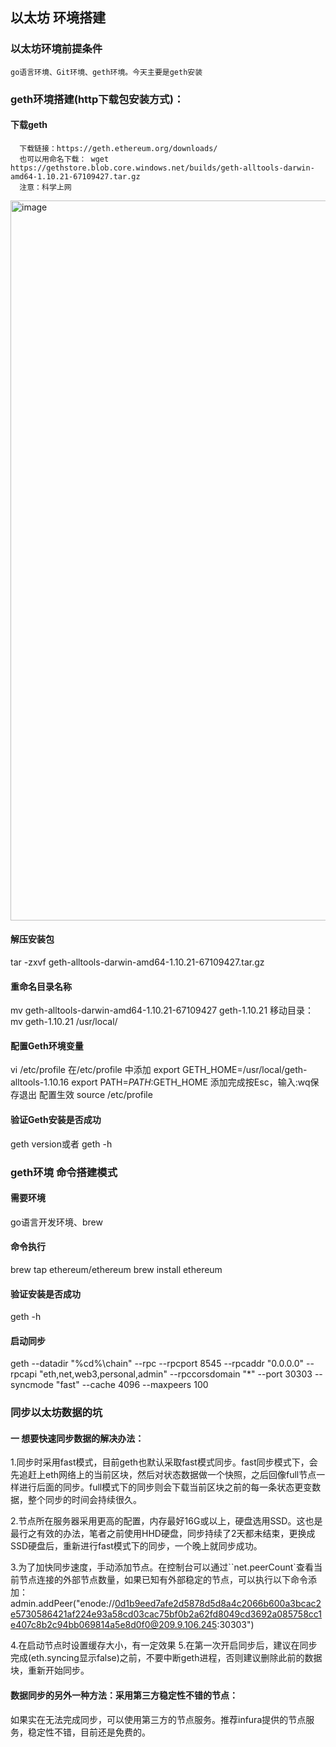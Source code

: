 ## 以太坊 环境搭建
### 以太坊环境前提条件
    go语言环境、Git环境、geth环境。今天主要是geth安装
### geth环境搭建(http下载包安装方式)：
#### 下载geth
      下载链接：https://geth.ethereum.org/downloads/
      也可以用命名下载： wget https://gethstore.blob.core.windows.net/builds/geth-alltools-darwin-amd64-1.10.21-67109427.tar.gz
      注意：科学上网
<img width="1152" alt="image" src="https://user-images.githubusercontent.com/111756902/188559388-3579a4cc-df9b-41a2-bb8f-dcbcd937c73e.png">

#### 解压安装包

tar -zxvf geth-alltools-darwin-amd64-1.10.21-67109427.tar.gz
#### 重命名目录名称

mv geth-alltools-darwin-amd64-1.10.21-67109427 geth-1.10.21
移动目录：mv geth-1.10.21 /usr/local/
#### 配置Geth环境变量

vi /etc/profile
在/etc/profile 中添加
export GETH_HOME&#61;/usr/local/geth-alltools-1.10.16
export PATH&#61;$PATH:$GETH_HOME
添加完成按Esc，输入:wq保存退出
配置生效
source /etc/profile
#### 验证Geth安装是否成功
geth version或者 geth -h

### geth环境 命令搭建模式
#### 需要环境
go语言开发环境、brew
#### 命令执行
brew tap ethereum/ethereum
brew install ethereum
#### 验证安装是否成功
geth -h
#### 启动同步
geth --datadir "%cd%\chain" --rpc --rpcport 8545 --rpcaddr "0.0.0.0" --rpcapi "eth,net,web3,personal,admin" --rpccorsdomain "*" --port 30303 --syncmode "fast" --cache  4096  --maxpeers 100

### 同步以太坊数据的坑
#### 一 想要快速同步数据的解决办法：
1.同步时采用fast模式，目前geth也默认采取fast模式同步。fast同步模式下，会先追赶上eth网络上的当前区块，然后对状态数据做一个快照，之后回像full节点一样进行后面的同步。full模式下的同步则会下载当前区块之前的每一条状态更变数据，整个同步的时间会持续很久。

2.节点所在服务器采用更高的配置，内存最好16G或以上，硬盘选用SSD。这也是最行之有效的办法，笔者之前使用HHD硬盘，同步持续了2天都未结束，更换成SSD硬盘后，重新进行fast模式下的同步，一个晚上就同步成功。

3.为了加快同步速度，手动添加节点。在控制台可以通过``net.peerCount`查看当前节点连接的外部节点数量，如果已知有外部稳定的节点，可以执行以下命令添加： admin.addPeer("enode://0d1b9eed7afe2d5878d5d8a4c2066b600a3bcac2e5730586421af224e93a58cd03cac75bf0b2a62fd8049cd3692a085758cc1e407c8b2c94bb069814a5e8d0f0@209.9.106.245:30303")

4.在启动节点时设置缓存大小，有一定效果
5.在第一次开启同步后，建议在同步完成(eth.syncing显示false)之前，不要中断geth进程，否则建议删除此前的数据块，重新开始同步。

#### 数据同步的另外一种方法：采用第三方稳定性不错的节点：
   如果实在无法完成同步，可以使用第三方的节点服务。推荐infura提供的节点服务，稳定性不错，目前还是免费的。
